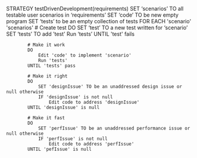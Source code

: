 STRATEGY testDrivenDevelopment(requirements)
      SET ‘scenarios’ TO all testable user scenarios in ‘requirements’
      SET ‘code’ TO be new empty program
      SET ‘tests’ to be an empty collection of tests
      FOR EACH 'scenario' 'scenarios'
            # Create test
            DO 
                SET ‘test’ TO a new test written for ‘scenario’ 
                SET ‘tests’ TO add 'test'
                Run ‘tests’
            UNTIL 'test' fails

            # Make it work
            DO
                Edit 'code' to implement 'scenario'
                Run 'tests'
            UNTIL 'tests' pass
            
            # Make it right
            DO
                SET 'designIssue' TO be an unaddressed design issue or null otherwise
                IF 'designIssue' is not null
                    Edit code to address 'designIssue'
            UNTIL 'designIssue' is null
            
            # Make it fast
            DO
                SET 'perfIssue' TO be an unaddressed performance issue or null otherwise
                IF 'perfIssue' is not null
                    Edit code to address 'perfIssue'
            UNTIL 'pefIssue' is null
